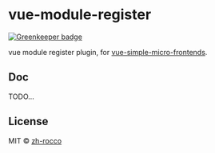 # vue-module-register

[![Greenkeeper badge](https://badges.greenkeeper.io/zh-rocco/vue-module-register.svg)](https://greenkeeper.io/)

vue module register plugin, for [vue-simple-micro-frontends](https://github.com/zh-rocco/vue-simple-micro-frontends).

## Doc

TODO...

## License

MIT © [zh-rocco](https://github.com/zh-rocco)
